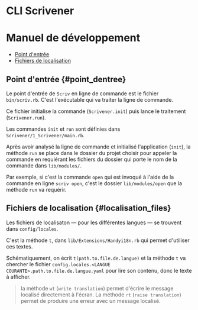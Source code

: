 # CLI Scrivener
# Manuel de développement

* [Point d'entrée](#point_dentree)
* [Fichiers de localisation](#localisation_files)

## Point d'entrée {#point_dentree}

Le point d'entrée de `Scriv` en ligne de commande est le fichier `bin/scriv.rb`. C'est l'exécutable qui va traiter la ligne de commande.

Ce fichier initialise la commande (`Scrivener.init`) puis lance le traitement (`Scrivener.run`).

Les commandes `init` et `run` sont définies dans `Scrivener/1_Scrivener/main.rb`.

Après avoir analysé la ligne de commande et initialisé l'application (`init`), la méthode `run` se place dans le dossier du projet choisir pour appeler la commande en requiérant les fichiers du dossier qui porte le nom de la commande dans `lib/modules/`.

Par exemple, si c'est la commande `open` qui est invoqué à l'aide de la commande en ligne `scriv open`, c'est le dossier `lib/modules/open` que la méthode `run` va requérir.


## Fichiers de localisation {#localisation_files}

Les fichiers de localisaton — pour les différentes langues — se trouvent dans `config/locales`.

C'est la méthode `t`, dans `lib/Extensions/Handyi18n.rb` qui permet d'utiliser ces textes.

Schématiquement, on écrit `t(path.to.file.de.langue)` et la méthode `t` va chercher le fichier `config.locales.<LANGUE COURANTE>.path.to.file.de.langue.yaml` pour lire son contenu, donc le texte à afficher.

> la méthode `wt` (`write translation`) permet d'écrire le message localisé directement à l'écran.
> La méthode `rt` (`raise translation`) permet de produire une erreur avec un message localisé.
